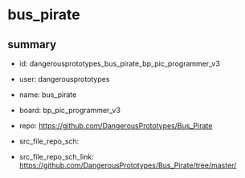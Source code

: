 # bus_pirate
 
## summary 
* id: dangerousprototypes_bus_pirate_bp_pic_programmer_v3
* user: dangerousprototypes
* name: bus_pirate
* board: bp_pic_programmer_v3
* repo: https://github.com/DangerousPrototypes/Bus_Pirate



* src_file_repo_sch: 
* src_file_repo_sch_link: https://github.com/DangerousPrototypes/Bus_Pirate/tree/master/






